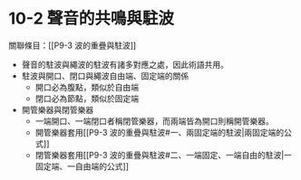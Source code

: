 
# 10-2 聲音的共鳴與駐波
關聯條目：[[P9-3 波的重疊與駐波]]
- 聲音的駐波與繩波的駐波有諸多對應之處，因此術語共用。
- 駐波與開口、閉口與繩波自由端、固定端的關係
	- 開口必為腹點，類似於自由端
	- 閉口必為節點，類似於固定端
- 開管樂器與閉管樂器
	- 一端開口、一端閉口者稱閉管樂器，而兩端皆為開口則稱開管樂器。
	- 開管樂器套用[[P9-3 波的重疊與駐波#一、兩固定端的駐波|兩固定端的公式]]
	- 閉管樂器套用[[P9-3 波的重疊與駐波#二、一端固定、一端自由的駐波|一固定端、一自由端的公式]] 

